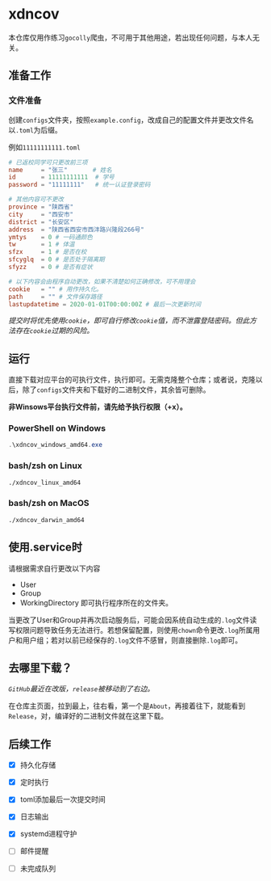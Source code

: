 # xdncov
本仓库仅用作练习`gocolly`爬虫，不可用于其他用途，若出现任何问题，与本人无关。

## 准备工作

### 文件准备

创建`configs`文件夹，按照`example.config`，改成自己的配置文件并更改文件名以`.toml`为后缀。

例如`11111111111.toml`

```toml
# 已返校同学可只更改前三项
name     = "张三"       # 姓名
id       = 11111111111  # 学号
password = "11111111"   # 统一认证登录密码

# 其他内容可不更改
province = "陕西省"
city     = "西安市"
district = "长安区"
address  = "陕西省西安市西沣路兴隆段266号"
ymtys    = 0 # 一码通颜色
tw       = 1 # 体温
sfzx     = 1 # 是否在校
sfcyglq  = 0 # 是否处于隔离期
sfyzz    = 0 # 是否有症状

# 以下内容会由程序自动更改，如果不清楚如何正确修改，可不用理会
cookie   = "" # 用作持久化。
path     = "" # 文件保存路径
lastupdatetime = 2020-01-01T00:00:00Z # 最后一次更新时间
```

*提交时将优先使用`cookie`，即可自行修改`cookie`值，而不泄露登陆密码。但此方法存在`cookie`过期的风险。*

## 运行

直接下载对应平台的可执行文件，执行即可。无需克隆整个仓库；或者说，克隆以后，除了`configs`文件夹和下载好的二进制文件，其余皆可删除。

**非Winsows平台执行文件前，请先给予执行权限（+x）。**

### PowerShell on Windows

```powershell
.\xdncov_windows_amd64.exe
```

### bash/zsh on Linux

```bash
./xdncov_linux_amd64
```

### bash/zsh on MacOS

```bash
./xdncov_darwin_amd64
```

## 使用.service时

请根据需求自行更改以下内容

- User
- Group
- WorkingDirectory  即可执行程序所在的文件夹。

当更改了User和Group并再次启动服务后，可能会因系统自动生成的`.log`文件读写权限问题导致任务无法进行。若想保留配置，则使用`chown`命令更改`.log`所属用户和用户组；若对以前已经保存的`.log`文件不感冒，则直接删除`.log`即可。

## 去哪里下载？

*`GitHub`最近在改版，`release`被移动到了右边。*

在仓库主页面，拉到最上，往右看，第一个是`About`，再接着往下，就能看到`Release`，对，编译好的二进制文件就在这里下载。

## 后续工作

- [x] 持久化存储
- [x] 定时执行
- [x] toml添加最后一次提交时间
- [x] 日志输出
- [x] systemd进程守护
- [ ] 邮件提醒
- [ ] 未完成队列

